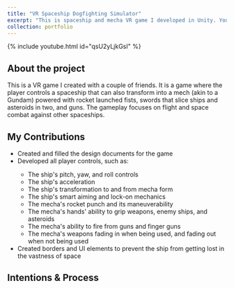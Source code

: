 ```yaml
---
title: "VR Spaceship Dogfighting Simulator"
excerpt: "This is spaceship and mecha VR game I developed in Unity. You can find the game in this link along with a demo: https://github.com/Sketching101/moon2/releases/tag/v1.1 <br/><img src='/images/SpaceFlightVRThumbnail.png' width='500' height='300'>"
collection: portfolio
---
```

{% include youtube.html id="qsU2yLjkGsI" %}

## About the project
This is a VR game I created with a couple of friends. It is a game where the player controls a spaceship that can also transform into a mech (akin to a Gundam) powered with rocket launched fists, swords that slice ships and asteroids in two, and guns. The gameplay focuses on flight and space combat against other spaceships. 
## My Contributions
 <ul>
    <li>Created and filled the design documents for the game</li>
    <li>Developed all player controls, such as:</li>
    <ul>
        <li>The ship's pitch, yaw, and roll controls</li>
        <li>The ship's acceleration</li>
        <li>The ship's transformation to and from mecha form</li>
        <li>The ship's smart aiming and lock-on mechanics</li>
        <li>The mecha's rocket punch and its maneuverability</li>
        <li>The mecha's hands' ability to grip weapons, enemy ships, and asteroids</li>
        <li>The mecha's ability to fire from guns and finger guns</li>
        <li>The mecha's weapons fading in when being used, and fading out when not being used</li>
    </ul>
    <li>Created borders and UI elements to prevent the ship from getting lost in the vastness of space</li>
</ul> 

## Intentions & Process